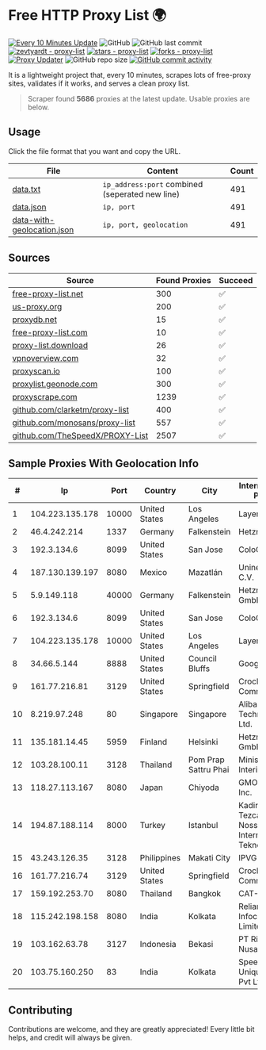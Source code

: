 
# Free HTTP Proxy List 🌍

[![Every 10 Minutes Update](https://github.com/mertguvencli/http-proxy-list/actions/workflows/main.yml/badge.svg?branch=main)](https://github.com/mertguvencli/http-proxy-list/actions/workflows/main.yml)
![GitHub](https://img.shields.io/github/license/mertguvencli/http-proxy-list)
![GitHub last commit](https://img.shields.io/github/last-commit/mertguvencli/http-proxy-list)
[![zevtyardt - proxy-list](https://img.shields.io/static/v1?label=zevtyardt&message=proxy-list&color=blue&logo=github)](https://github.com/zevtyardt/proxy-list "Go to GitHub repo")
[![stars - proxy-list](https://img.shields.io/github/stars/zevtyardt/proxy-list?style=social)](https://github.com/zevtyardt/proxy-list)
[![forks - proxy-list](https://img.shields.io/github/forks/zevtyardt/proxy-list?style=social)](https://github.com/zevtyardt/proxy-list)
[![Proxy Updater](https://github.com/zevtyardt/proxy-list/workflows/Proxy%20Updater/badge.svg)](https://github.com/zevtyardt/proxy-list/actions?query=workflow:"Proxy+Updater")
![GitHub repo size](https://img.shields.io/github/repo-size/zevtyardt/proxy-list)
[![GitHub commit activity](https://img.shields.io/github/commit-activity/m/zevtyardt/proxy-list?logo=commits)](https://github.com/zevtyardt/proxy-list/commits/main)

It is a lightweight project that, every 10 minutes, scrapes lots of free-proxy sites, validates if it works, and serves a clean proxy list.

> Scraper found **5686** proxies at the latest update. Usable proxies are below.

## Usage

Click the file format that you want and copy the URL.

|File|Content|Count|
|----|-------|-----|
|[data.txt](https://raw.githubusercontent.com/mertguvencli/http-proxy-list/main/proxy-list/data.txt)|`ip_address:port` combined (seperated new line)|491|
|[data.json](https://raw.githubusercontent.com/mertguvencli/http-proxy-list/main/proxy-list/data.json)|`ip, port`|491|
|[data-with-geolocation.json](https://raw.githubusercontent.com/mertguvencli/http-proxy-list/main/proxy-list/data-with-geolocation.json)|`ip, port, geolocation`|491|

## Sources

|Source|Found Proxies|Succeed|
|------|-------------|-------|
|[free-proxy-list.net](https://free-proxy-list.net)|300|✅|
|[us-proxy.org](https://www.us-proxy.org)|200|✅|
|[proxydb.net](http://proxydb.net)|15|✅|
|[free-proxy-list.com](https://free-proxy-list.com/?page=&port=&type%5B%5D=http&type%5B%5D=https&up_time=0&search=Search)|10|✅|
|[proxy-list.download](https://www.proxy-list.download/HTTP)|26|✅|
|[vpnoverview.com](https://vpnoverview.com/privacy/anonymous-browsing/free-proxy-servers)|32|✅|
|[proxyscan.io](https://www.proxyscan.io)|100|✅|
|[proxylist.geonode.com](https://proxylist.geonode.com/api/proxy-list?limit=300&page=1&sort_by=lastChecked&sort_type=desc&protocols=http,https)|300|✅|
|[proxyscrape.com](https://api.proxyscrape.com/v2/?request=displayproxies&protocol=http&timeout=10000&country=all&ssl=all&anonymity=all)|1239|✅|
|[github.com/clarketm/proxy-list](https://raw.githubusercontent.com/clarketm/proxy-list/master/proxy-list-raw.txt)|400|✅|
|[github.com/monosans/proxy-list](https://raw.githubusercontent.com/monosans/proxy-list/main/proxies/http.txt)|557|✅|
|[github.com/TheSpeedX/PROXY-List](https://raw.githubusercontent.com/TheSpeedX/PROXY-List/master/http.txt)|2507|✅|


## Sample Proxies With Geolocation Info

|#|Ip|Port|Country|City|Internet Service Provider|
|-|--|----|-------|----|-------------------------|
|1|104.223.135.178|10000|United States|Los Angeles|LayerHost|
|2|46.4.242.214|1337|Germany|Falkenstein|Hetzner|
|3|192.3.134.6|8099|United States|San Jose|ColoCrossing|
|4|187.130.139.197|8080|Mexico|Mazatlán|Uninet S.A. de C.V.|
|5|5.9.149.118|40000|Germany|Falkenstein|Hetzner Online GmbH|
|6|192.3.134.6|8099|United States|San Jose|ColoCrossing|
|7|104.223.135.178|10000|United States|Los Angeles|LayerHost|
|8|34.66.5.144|8888|United States|Council Bluffs|Google LLC|
|9|161.77.216.81|3129|United States|Springfield|Crocker Communications|
|10|8.219.97.248|80|Singapore|Singapore|Alibaba (US) Technology Co., Ltd.|
|11|135.181.14.45|5959|Finland|Helsinki|Hetzner Online GmbH|
|12|103.28.100.11|3128|Thailand|Pom Prap Sattru Phai|Ministry of Interior|
|13|118.27.113.167|8080|Japan|Chiyoda|GMO Internet, Inc.|
|14|194.87.188.114|8000|Turkey|Istanbul|Kadir Huseyin Tezcan Nosspeed Internet Teknolojileri|
|15|43.243.126.35|3128|Philippines|Makati City|IPVG|
|16|161.77.216.74|3129|United States|Springfield|Crocker Communications|
|17|159.192.253.70|8080|Thailand|Bangkok|CAT-BB|
|18|115.242.198.158|8080|India|Kolkata|Reliance Jio Infocomm Limited|
|19|103.162.63.78|3127|Indonesia|Bekasi|PT Ring Media Nusantara|
|20|103.75.160.250|83|India|Kolkata|Speednet Unique Network Pvt Ltd|



## Contributing

Contributions are welcome, and they are greatly appreciated! Every
little bit helps, and credit will always be given.

